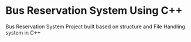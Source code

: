 # Bus Reservation System Using C++

Bus Reservation System Project built based on structure and File Handling system in C++